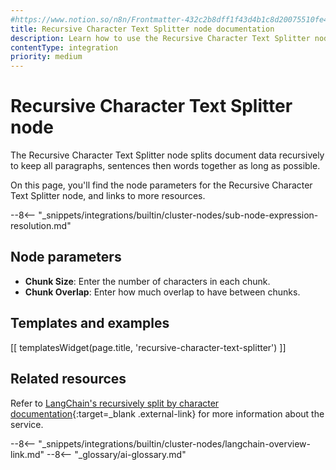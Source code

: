 ```yaml
---
#https://www.notion.so/n8n/Frontmatter-432c2b8dff1f43d4b1c8d20075510fe4
title: Recursive Character Text Splitter node documentation
description: Learn how to use the Recursive Character Text Splitter node in n8n. Follow technical documentation to integrate Recursive Character Text Splitter node into your workflows.
contentType: integration
priority: medium
---
```


# Recursive Character Text Splitter node

The Recursive Character Text Splitter node splits document data recursively to keep all paragraphs, sentences then words together as long as possible.

On this page, you'll find the node parameters for the Recursive Character Text Splitter node, and links to more resources.

--8<-- "_snippets/integrations/builtin/cluster-nodes/sub-node-expression-resolution.md"

## Node parameters

* **Chunk Size**: Enter the number of characters in each chunk.
* **Chunk Overlap**: Enter how much overlap to have between chunks.

## Templates and examples

<!-- see https://www.notion.so/n8n/Pull-in-templates-for-the-integrations-pages-37c716837b804d30a33b47475f6e3780 -->
[[ templatesWidget(page.title, 'recursive-character-text-splitter') ]]

## Related resources

Refer to [LangChain's recursively split by character documentation](https://js.langchain.com/docs/modules/data_connection/document_transformers/text_splitters/recursive_text_splitter){:target=_blank .external-link} for more information about the service.

--8<-- "_snippets/integrations/builtin/cluster-nodes/langchain-overview-link.md"
--8<-- "_glossary/ai-glossary.md"
